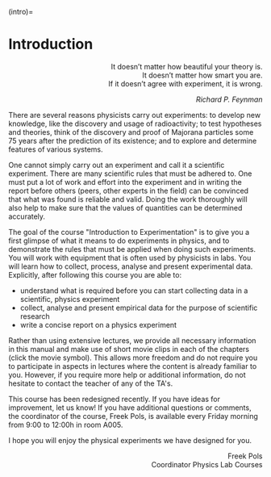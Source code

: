 (intro)=
# Introduction

<div style="text-align: right;">

It doesn’t matter how beautiful your theory is.\
It doesn’t matter how smart you are.\
If it doesn’t agree with experiment, it is wrong.

*Richard P. Feynman*
</div>

There are several reasons physicists carry out experiments: to develop new knowledge, like the discovery and usage of radioactivity; to test hypotheses and theories, think of the discovery and proof of Majorana particles some 75 years after the prediction of its existence; and to explore and determine features of various systems.

One cannot simply carry out an experiment and call it a scientific experiment. There are many scientific rules that must be adhered to. One must put a lot of work and effort into the experiment and in writing the report before others (peers, other experts in the field) can be convinced that what was found is reliable and valid. Doing the work thoroughly will also help to make sure that the values of quantities can be determined accurately.

The goal of the course "Introduction to Experimentation" is to give you a first glimpse of what it means to do experiments in physics, and to demonstrate the rules that must be applied when doing such experiments. You will work with equipment that is often used by physicists in labs. You will learn how to collect, process, analyse and present experimental data. Explicitly, after following this course you are able to:

* understand what is required before you can start collecting data in a scientific, physics experiment
* collect, analyse and present empirical data for the purpose of scientific research
* write a concise report on a physics experiment

Rather than using extensive lectures, we provide all necessary information in this manual and make use of short movie clips in each of the chapters (click the movie symbol). This allows more freedom and do not require you to participate in aspects in lectures where the content is already familiar to you. However, if you require more help or additional information, do not hesitate to contact the teacher of any of the TA's.

This course has been redesigned recently. If you have ideas for improvement, let us know! If you have additional questions or comments, the coordinator of the course, Freek Pols, is available every Friday morning from 9:00 to 12:00h in room A005.

I hope you will enjoy the physical experiments we have designed for you.


<div style="text-align: right;">

Freek Pols\
Coordinator Physics Lab Courses 

</div>
